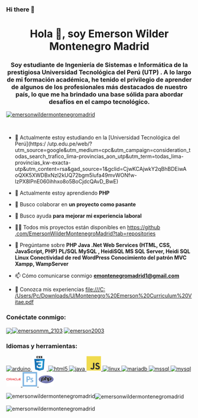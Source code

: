 ### Hi there 👋

<!--
**EmersonWilderMontenegroMadrid/EmersonWilderMontenegroMadrid** is a ✨ _special_ ✨ repository because its `README.md` (this file) appears on your GitHub profile.

Here are some ideas to get you started:

- 🔭 I’m currently working on ...
- 🌱 I’m currently learning ...
- 👯 I’m looking to collaborate on ...
- 🤔 I’m looking for help with ...
- 💬 Ask me about ...
- 📫 How to reach me: ...
- 😄 Pronouns: ...
- ⚡ Fun fact: ...
-->
<h1 align="center">Hola 👋, soy Emerson Wilder Montenegro Madrid</h1>
<h3 align="center">Soy estudiante de Ingeniería de Sistemas e Informática de la prestigiosa Universidad Tecnológica del Perú (UTP) . A lo largo de mi formación académica, he tenido el privilegio de aprender de algunos de los profesionales más destacados de nuestro país, lo que me ha brindado una base sólida para abordar desafíos en el campo tecnológico.</h3> <p align="

left"> <img src="https://komarev.com/ghpvc/?username=emersonwildermontenegromadrid&label=Profile%20views&color=0e75b6&style=flat" alt="emersonwildermontenegromadrid" /> </p>

<p align="left"> <a href ="[https://github.com/ryo-ma/github-profile-tropic](https://github.com/EmersonWilderMontenegroMadrid)"><img src="https://github-profile-tropical.vercel.app/?username=emersonwildermontenegromadrid" alt="emersonwildermontenegromadrid" /></a> </p>

<p align="left"> <a href="https://twitter.com/" target="blank"><img src="https://img.shields .io/twitter/follow/?logo=twitter&style=for-the-badge" alt="" /></a> </p>

- 🔭 Actualmente estoy estudiando en la [Universidad Tecnológica del Perú](https:/ /utp.edu.pe/web/?utm_source=google&utm_medium=cpc&utm_campaign=consideration_todas_search_trafico_lima-provincias_aon_utp&utm_term=todas_lima-provincias_kw-exacta-utp&utm_content=rsa&gad_source=1&gclid=CjwKCAjwkY2qBhBDEiwA oQXK5XWDBxNzl2kUQ72bgm5lufa49mvWONfw-lzPX8lPnE060ihhxo8o5BoCjdcQAvD_BwE)

- 🌱 Actualmente estoy aprendiendo **PHP**

- 👯 Busco colaborar en **un proyecto como pasante**

- 🤝 Busco ayuda **para mejorar mi experiencia laboral**

- 👨‍💻 Todos mis proyectos están disponibles en [https://github .com/EmersonWilderMontenegroMadrid?tab=repositories](https://github.com/EmersonWilderMontenegroMadrid?tab=repositories)

- 💬 Pregúntame sobre **PHP Java .Net Web Services (HTML, CSS, JavaScript, PHP) PL/SQL MySQL , HeidiSQL MS SQL Server, Heidi SQL Linux Conectividad de red WordPress Conocimiento del patrón MVC Xampp, WampServer**

- 📫 Cómo comunicarse conmigo **emontenegromadrid1@gmail.com**

- 📄 Conozca mis experiencias [file:///C: /Users/Pc/Downloads/U/Montenegro%20Emerson%20Curriculum%20Vitae.pdf](file:///C:/Users/Pc/Downloads/U/Montenegro%20Emerson%20Curriculum%20Vitae.pdf)

<h3 align= "left">Conéctate conmigo:</h3>
<p align="left">
<a href="https://linkedin.com/in/emersonwildermontenegromadrid" target="blank"><img align="center" src="https://raw.githubusercontent.com/rahuldkjain/github-profile-readme-generator/master/src/images/icons/Social/linked-in-alt.

<a href="https://instagram.com/emersonmm_2103" target="blank"><img align="center" src="https://raw.githubusercontent.com/rahuldkjain/github-profile-readme-generator /master/src/images/icons/Social/instagram.svg" alt="emersonmm_2103" height="30" width="40" /></a>
<a href="https://discord.gg/emerson2003 " target="blank"><img align="center" src="https://raw.githubusercontent.com/rahuldkjain/github-profile-readme-generator/master/src/images/icons/Social/discord.svg " alt="emerson2003" height="30" width="40" /></a>
</p>

<h3 align="left">Idiomas y herramientas:</h3>
<p align="left"> <a href="https://www.arduino.cc/" target="_blank" rel="noreferrer"> <img src="https://cdn.worldvectorlogo.com/ logos/arduino-1.svg" alt="arduino" width="40" height="40"/> </a> <a href="https://www.w3schools.com/css/" target=" _blank" rel="noreferrer"> <img src="https://raw.githubusercontent.com/devicons/devicon/master/icons/css3/css3-original-wordmark.svg" alt="css3" width="40 " altura="40"/> </a> <a href="https://www.w3.org/html/" target="_blank" rel="noreferrer"> <img src="https:// raw.githubusercontent.com/devicons/devicon/master/icons/html5/html5-original-wordmark.svg" alt="html5" width="40" height="40"/> </a> <a href=" https://www.java.com" target="_blank" rel="noreferrer"> <img src="https://raw.githubusercontent.com/devicons/devicon/master/icons/java/java-original. svg" alt="java" width="40" height="40"/> </a> <a href="https://developer.mozilla.org/en-US/docs/Web/JavaScript" target= "_blank" rel="noreferrer"> <img src="https://raw.githubusercontent.com/devicons/devicon/master/icons/javascript/javascript-original.svg" alt="javascript" width="40" altura="40"/> </a> <a href="https://www.linux.org/" target="_blank" rel="noreferrer"> <img src="https://raw.githubusercontent .com/devicons/devicon/master/icons/linux/linux-original.svg" alt="linux" width="40" height="40"/> </a> <a href="https://mariadb .org/" target="_blank" rel="noreferrer"> <img src="https://www.vectorlogo.zone/logos/mariadb/mariadb-icon.svg" alt="mariadb" width="40" altura="40"/> </a> <a href="https://www.microsoft.com/en-us/sql-server" target="_blank" rel="noreferrer"> <img src=" https://www.svgrepo.com/show/303229/microsoft-sql-server-logo.svg" alt="mssql" width="40" height="40"/> </a> <a href=" https://www.mysql.com/" target="_blank" rel="noreferrer"> <img src="https://raw.githubusercontent.com/devicons/devicon/master/icons/mysql/mysql-original -marca denominativa.svg" alt="mysql" width="40" height="40"/> </a> <a href="https://www.oracle.com/" target="_blank" rel="noreferrer"> <img src="https://raw.githubusercontent.com/devicons/devicon/master/icons/oracle/oracle-original.svg" alt="oracle" width="40" height="40"/> </ a> <a href="https://www.photoshop.com/en" target="_blank" rel="noreferrer"> <img src="https://raw.githubusercontent.com/devicons/devicon/master /icons/photoshop/photoshop-line.svg" alt="photoshop" width="40" height="40"/> </a> <a href="https://www.php.net" target=" _blank" rel="noreferrer"> <img src="https://raw.githubusercontent.com/devicons/devicon/master/icons/php/php-original.svg" alt="php" width="40" height ="40"/> </a> </p>

<p><img align="left" src="https://github-readme-stats.vercel.app/api/top-langs?username=emersonwildermontenegromadrid&show_icons=true&locale=en&layout=compact" alt="emersonwildermontenegromadrid" /> </p>

<p> <img align="center" src="https://github-readme-stats.vercel.app/api?username=emersonwildermontenegromadrid&show_icons=true&locale=en" alt="emersonwildermontenegromadrid" /> </p>

<p><img align="center" src="https://github-readme-streak-stats.herokuapp.com/?user=emersonwildermontenegromadrid&" alt="emersonwildermontenegromadrid" /></p>

